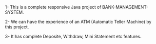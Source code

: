 1- This is a complete responsive Java project of BANK-MANAGEMENT-SYSTEM.

2- We can  have the  experience of an ATM (Automatic Teller Machine) by this project.

3- It has complete Deposite, Withdraw, Mini Statement etc features. 
